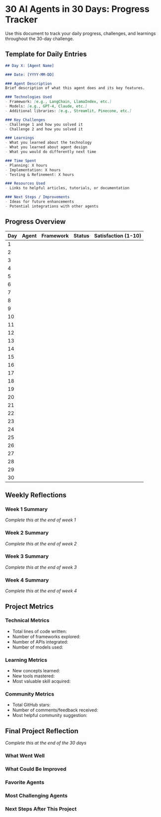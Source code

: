 # 30 AI Agents in 30 Days: Progress Tracker

Use this document to track your daily progress, challenges, and learnings throughout the 30-day challenge.

## Template for Daily Entries

```markdown
## Day X: [Agent Name]

### Date: [YYYY-MM-DD]

### Agent Description
Brief description of what this agent does and its key features.

### Technologies Used
- Framework: [e.g., LangChain, LlamaIndex, etc.]
- Models: [e.g., GPT-4, Claude, etc.]
- Additional libraries: [e.g., Streamlit, Pinecone, etc.]

### Key Challenges
- Challenge 1 and how you solved it
- Challenge 2 and how you solved it

### Learnings
- What you learned about the technology
- What you learned about agent design
- What you would do differently next time

### Time Spent
- Planning: X hours
- Implementation: X hours
- Testing & Refinement: X hours

### Resources Used
- Links to helpful articles, tutorials, or documentation

### Next Steps / Improvements
- Ideas for future enhancements
- Potential integrations with other agents
```

## Progress Overview

| Day | Agent | Framework | Status | Satisfaction (1-10) |
|-----|-------|-----------|--------|---------------------|
| 1   |       |           |        |                     |
| 2   |       |           |        |                     |
| 3   |       |           |        |                     |
| 4   |       |           |        |                     |
| 5   |       |           |        |                     |
| 6   |       |           |        |                     |
| 7   |       |           |        |                     |
| 8   |       |           |        |                     |
| 9   |       |           |        |                     |
| 10  |       |           |        |                     |
| 11  |       |           |        |                     |
| 12  |       |           |        |                     |
| 13  |       |           |        |                     |
| 14  |       |           |        |                     |
| 15  |       |           |        |                     |
| 16  |       |           |        |                     |
| 17  |       |           |        |                     |
| 18  |       |           |        |                     |
| 19  |       |           |        |                     |
| 20  |       |           |        |                     |
| 21  |       |           |        |                     |
| 22  |       |           |        |                     |
| 23  |       |           |        |                     |
| 24  |       |           |        |                     |
| 25  |       |           |        |                     |
| 26  |       |           |        |                     |
| 27  |       |           |        |                     |
| 28  |       |           |        |                     |
| 29  |       |           |        |                     |
| 30  |       |           |        |                     |

## Weekly Reflections

### Week 1 Summary
*Complete this at the end of week 1*

### Week 2 Summary
*Complete this at the end of week 2*

### Week 3 Summary
*Complete this at the end of week 3*

### Week 4 Summary
*Complete this at the end of week 4*

## Project Metrics

### Technical Metrics
- Total lines of code written:
- Number of frameworks explored:
- Number of APIs integrated:
- Number of models used:

### Learning Metrics
- New concepts learned:
- New tools mastered:
- Most valuable skill acquired:

### Community Metrics
- Total GitHub stars:
- Number of comments/feedback received:
- Most helpful community suggestion:

## Final Project Reflection

*Complete this at the end of the 30 days*

### What Went Well

### What Could Be Improved

### Favorite Agents

### Most Challenging Agents

### Next Steps After This Project
